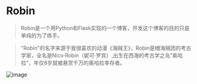 # Robin

> Robin是一个用Python和Flask实现的一个博客，开发这个博客的目的只是单纯的为了练手。

> "Robin"的名字来源于我很喜欢的动漫《海贼王》，Robin是帽海贼团的考古学家，全名是Nico·Robin（妮可·罗宾）,出生在西海的考古学之岛“奥哈拉”，年仅8岁就被悬赏千万的奥哈拉幸存者。

![image](http://image.imkgo.net/robin.jpg)